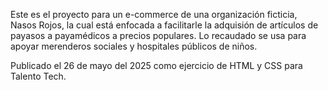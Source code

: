 Este es el proyecto para un e-commerce de una organización ficticia, Nasos Rojos, la cual está enfocada a facilitarle la adquisión de artículos de payasos a payamédicos a precios populares. 
Lo recaudado se usa para apoyar merenderos sociales y hospitales públicos de niños.

Publicado el 26 de mayo del 2025 como ejercicio de HTML y CSS para Talento Tech.